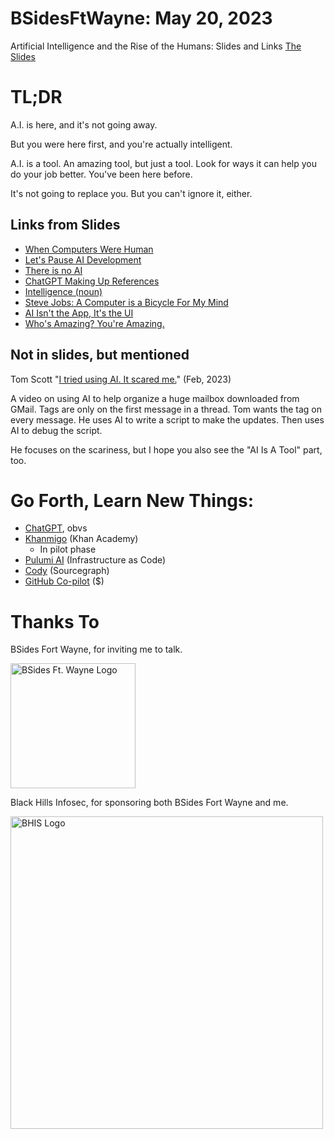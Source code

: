 # BSidesFtWayne: May 20, 2023
Artificial Intelligence and the Rise of the Humans: Slides and Links
[The Slides](https://github.com/BBhacKing/BSidesFtWayne/blob/main/0900-BBKing-AI-Rise-of-Humans-7.pdf)

# TL;DR

A.I. is here, and it's not going away.

But you were here first, and you're actually intelligent.

A.I. is a tool. An amazing tool, but just a tool. Look for ways it can help you do your job better. You've been here before.

It's not going to replace you. But you can't ignore it, either.

## Links from Slides
* [When Computers Were Human](https://www.nasa.gov/feature/jpl/when-computers-were-human)
* [Let's Pause AI Development](https://futureoflife.org/open-letter/pause-giant-ai-experiments/)
* [There is no AI](https://www.newyorker.com/science/annals-of-artificial-intelligence/there-is-no-ai)
* [ChatGPT Making Up References](https://oxford-review.com/chatgpt-making-up-references)
* [Intelligence (noun)](https://www.merriam-webster.com/dictionary/intelligence)
* [Steve Jobs: A Computer is a Bicycle For My Mind](https://www.youtube.com/watch?v=ob_GX50Za6c)
* [AI Isn't the App, It's the UI](https://stackoverflow.blog/2023/05/01/ai-isnt-the-app-its-the-ui/)
* [Who's Amazing? You're Amazing.](https://hbr.org/2022/01/youre-not-an-imposter-youre-actually-pretty-amazing)

## Not in slides, but mentioned
Tom Scott "[I tried using AI. It scared me.](https://www.youtube.com/watch?v=jPhJbKBuNnA)" (Feb, 2023)

A video on using AI to help organize a huge mailbox downloaded from GMail. Tags are only on the first message in a thread. Tom wants the tag on every message. He uses AI to write a script to make the updates. Then uses AI to debug the script.

He focuses on the scariness, but I hope you also see the "AI Is A Tool" part, too.

# Go Forth, Learn New Things:

* [ChatGPT](https://openai.com/blog/chatgpt), obvs
* [Khanmigo](https://support.khanacademy.org/hc/en-us/articles/14394953976333--Update-Introducing-Khanmigo-Khan-Academy-s-AI-Tool) (Khan Academy)
  * In pilot phase
* [Pulumi AI](https://www.pulumi.com/ai/) (Infrastructure as Code)
* [Cody](https://about.sourcegraph.com/blog/cody-is-cheating) (Sourcegraph)
* [GitHub Co-pilot](https://github.com/features/copilot) ($)

# Thanks To

BSides Fort Wayne, for inviting me to talk.

<img src="https://bsidesfortwayne.org/img/logo.png" alt="BSides Ft. Wayne Logo" title="BSides Ft. Wayne Logo" width="200"/>

Black Hills Infosec, for sponsoring both BSides Fort Wayne and me.

<img src="https://www.blackhillsinfosec.com/wp-content/uploads/2016/03/BHIS-logo-web.png" alt="BHIS Logo" title="Black Hills Infosec Logo" width="500"/>

